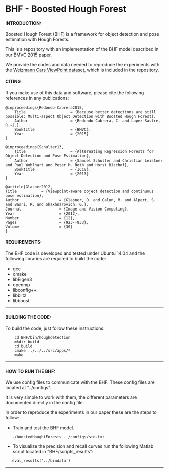 # BHF - Boosted Hough Forest

#### INTRODUCTION:

Boosted Hough Forest (BHF) is a framework for object detection and pose estimation with Hough Forests.

This is a repository with an implementation of the BHF model described in our BMVC 2015 paper.

We provide the codes and data needed to reproduce the experiments with the [Weizmann Cars ViewPoint dataset](http://www.wisdom.weizmann.ac.il/~vision/WCVP/index.html), which is included in the repository.


#### CITING

If you make use of this data and software, please cite the following references in any publications:


	@inproceedings{Redondo-Cabrera2015,
        Title                    = {Because better detections are still possible: Multi-aspect Object Detection with Boosted Hough Forest},
        Author                   = {Redondo-Cabrera, C. and Lopez-Sastre, R.~J.},
        Booktitle                = {BMVC},
        Year                     = {2015}
	}

	@inproceedings{Schulter13,
        Title                    = {Alternating Regression Forests for Object Detection and Pose Estimation},
        Author                   = {Samuel Schulter and Christian Leistner and Paul Wohlhart and Peter M. Roth and Horst Bischof},
        Booktitle                = {ICCV},
        Year                     = {2013}
	}	
	
	@article{Glasner2012,
	Title			= {Viewpoint-aware object detection and continuous pose estimation},
	Author                  = {Glasner, D. and Galun, M. and Alpert, S. and Basri, R. and Shakhnarovich, G.},
	Journal                 = {Image and Vision Computing},
	Year                    = {2012},
	Number                  = {12},
	Pages                   = {923--933},
	Volume                  = {30}
	}



#### REQUIREMENTS:

The BHF code is developed and tested under Ubuntu 14.04 and the following libraries are 
required to build the code:
+ gcc
+ cmake
+ libEigen3
+ openmp
+ libconfig++
+ libblitz
+ libboost

---

#### BUILDING THE CODE:

To build the code, just follow these instructions:

```Shell
    cd BHF/bin/houghdetection
    mkdir build
    cd build
    cmake ../../../src/apps/*
    make
```

---

#### HOW TO RUN THE BHF:

We use config files to communicate with the BHF. These config files are located at "../configs".

It is very simple to work with them, the different parameters are documented directly in the config file.

In order to reproduce the experiments in our paper these are the steps to follow:

+  Train and test the BHF model.

```Shell
   ./boostedHoughtForests ../configs/std.txt
```
+ To visualize the precision and recall curves run the following Matlab script located in "BHF/scripts_results":

```Shell
   eval_results('../bindata')
```

---
